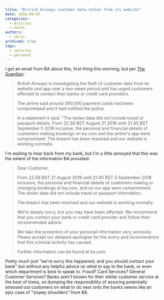 ```yaml
---
title: "British Airways customer data stolen from its website"
date: 2018-09-07
categories:
  - articles
  - notes
authors:
  - chris
archived: true
tags:
  - security
  - personal
---
```


I got an email from BA about this, first thing this morning, but per [The Guardian](https://www.theguardian.com/business/2018/sep/06/british-airways-customer-data-stolen-from-its-website):

> British Airways is investigating the theft of customer data from its website and app over a two-week period and has urged customers affected to contact their banks or credit card providers.
>
> The airline said around 380,000 payment cards had been compromised and it had notified the police.
>
> In a statement it said: "The stolen data did not include travel or passport details. From 22.58 BST August 21 2018 until 21.45 BST September 5 2018 inclusive, the personal and financial details of customers making bookings on ba.com and the airline's app were compromised. The breach has been resolved and our website is working normally.

I'm waiting to hear back from my bank, but I'm a little annoyed that this was the extent of the information BA provided:

> Dear Customer,
>
> From 22:58 BST 21 August 2018 until 21:45 BST 5 September 2018 inclusive, the personal and financial details of customers making or changing bookings at ba.com, and on our app were compromised. The stolen data did not include travel or passport information.
>
> The breach has been resolved and our website is working normally.
>
> We’re deeply sorry, but you may have been affected. We recommend that you contact your bank or credit card provider and follow their recommended advice.
>
> We take the protection of your personal information very seriously. Please accept our deepest apologies for the worry and inconvenience that this criminal activity has caused.
>
> Further information can be found at ba.com.

Pretty much just "we're sorry this happened, and you should contact your bank" but without any helpful advice on _what_ to say to the bank, or even which department is best to speak to. Fraud? Card Services? General Customer Services? Banks aren't known for their stellar customer service at the best of times, so dumping the responsibility of assuring potentially stressed out customers on what to do next onto the banks seems like an epic case of "slopey shoulders" from BA.
